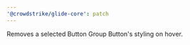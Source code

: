 ```yaml
---
'@crowdstrike/glide-core': patch
---
```


Removes a selected Button Group Button's styling on hover.

